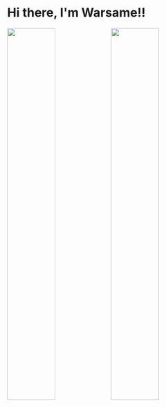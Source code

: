# Hi there, I'm Warsame!!
<img align="left" width="47%" src="https://github-readme-stats.vercel.app/api?username=warsamemahamoud&show_icons=true&theme=merko" />
<img align="left" width="47%" src="https://github-readme-stats.vercel.app/api/top-langs/?username=warsamemahamoud&layout=compact" />
